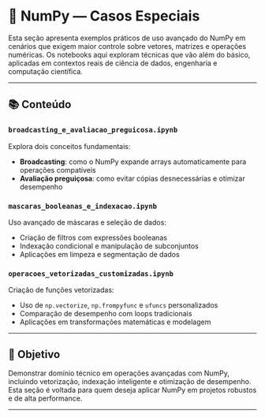 # 🧩 NumPy — Casos Especiais

Esta seção apresenta exemplos práticos de uso avançado do NumPy em cenários que exigem maior controle sobre vetores, matrizes e operações numéricas. Os notebooks aqui exploram técnicas que vão além do básico, aplicadas em contextos reais de ciência de dados, engenharia e computação científica.

---

## 📚 Conteúdo

### `broadcasting_e_avaliacao_preguicosa.ipynb`
Explora dois conceitos fundamentais:

- **Broadcasting**: como o NumPy expande arrays automaticamente para operações compatíveis  
- **Avaliação preguiçosa**: como evitar cópias desnecessárias e otimizar desempenho  

### `mascaras_booleanas_e_indexacao.ipynb`
Uso avançado de máscaras e seleção de dados:

- Criação de filtros com expressões booleanas  
- Indexação condicional e manipulação de subconjuntos  
- Aplicações em limpeza e segmentação de dados  

### `operacoes_vetorizadas_customizadas.ipynb`
Criação de funções vetorizadas:

- Uso de `np.vectorize`, `np.frompyfunc` e `ufuncs` personalizados  
- Comparação de desempenho com loops tradicionais  
- Aplicações em transformações matemáticas e modelagem  

---

## 🎯 Objetivo

Demonstrar domínio técnico em operações avançadas com NumPy, incluindo vetorização, indexação inteligente e otimização de desempenho. Esta seção é voltada para quem deseja aplicar NumPy em projetos robustos e de alta performance.


---
